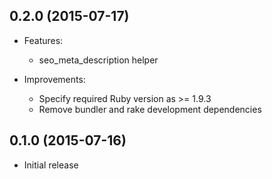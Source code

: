 ## 0.2.0 (2015-07-17)

- Features: 
  - seo_meta_description helper

- Improvements: 
  - Specify required Ruby version as >= 1.9.3
  - Remove bundler and rake development dependencies

## 0.1.0 (2015-07-16)

- Initial release